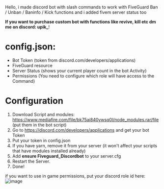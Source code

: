 Hello, i made discord bot with slash commands to work with FiveGuard Ban / Unban / Baninfo / Kick functions and i added fivem server status too

<b>If you want to purchase custom bot with functions like revive, kill etc dm me on discord: upik_</b>!

# config.json:

- Bot Token (token from discord.com/developers/applications)
- FiveGuard resource 
- Server Status (shows your current player count in the bot Activity)
- Permissions (You need to configure which role will have access to the Command)

# Configuration
1. Download Script and modules: https://www.mediafire.com/file/bk75ai840ywsq0l/node_modules.rar/file (put them in the bot script)
2. Go to https://discord.com/developers/applications and get your bot Token
3. Put your token in config.json
4. If you have yarn, remove it from your server (it won't affect your scripts that have modules installed already)
5. Add <b>ensure Fiveguard_Discordbot</b> to your server.cfg
6. Restart the Server.
7. Done!

if you want to use in game permissions, put your discord role id here:
![image](https://github.com/Upikk/Fiveguard_Discordbot/assets/96323919/024d6e3c-806c-43c4-8b03-2386714682a7)
